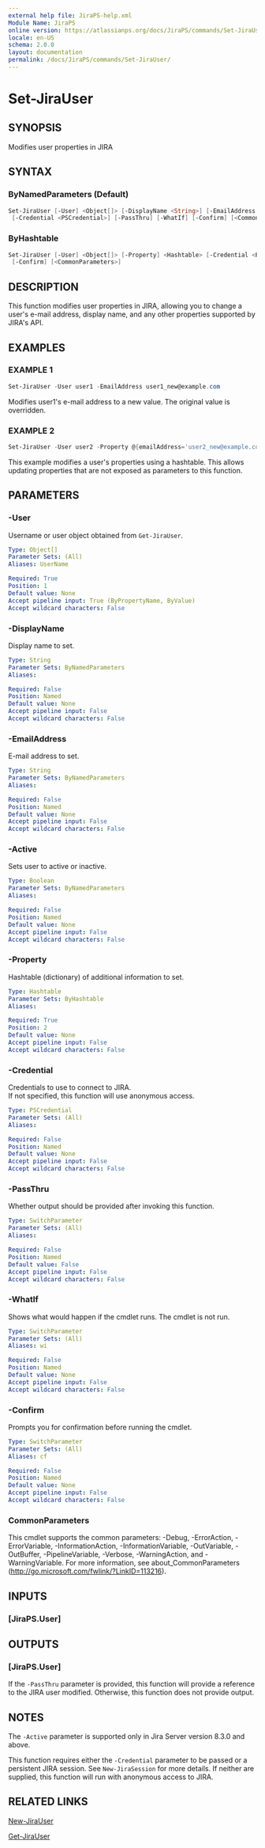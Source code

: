 ```yaml
---
external help file: JiraPS-help.xml
Module Name: JiraPS
online version: https://atlassianps.org/docs/JiraPS/commands/Set-JiraUser/
locale: en-US
schema: 2.0.0
layout: documentation
permalink: /docs/JiraPS/commands/Set-JiraUser/
---
```

# Set-JiraUser

## SYNOPSIS

Modifies user properties in JIRA

## SYNTAX

### ByNamedParameters (Default)

```powershell
Set-JiraUser [-User] <Object[]> [-DisplayName <String>] [-EmailAddress <String>] [[-Active] <Boolean>]
 [-Credential <PSCredential>] [-PassThru] [-WhatIf] [-Confirm] [<CommonParameters>]
```

### ByHashtable

```powershell
Set-JiraUser [-User] <Object[]> [-Property] <Hashtable> [-Credential <PSCredential>] [-PassThru] [-WhatIf]
 [-Confirm] [<CommonParameters>]
```

## DESCRIPTION

This function modifies user properties in JIRA, allowing you to change a user's
e-mail address, display name, and any other properties supported by JIRA's API.

## EXAMPLES

### EXAMPLE 1

```powershell
Set-JiraUser -User user1 -EmailAddress user1_new@example.com
```

Modifies user1's e-mail address to a new value.
The original value is overridden.

### EXAMPLE 2

```powershell
Set-JiraUser -User user2 -Property @{emailAddress='user2_new@example.com';displayName='User 2'}
```

This example modifies a user's properties using a hashtable.
This allows updating properties that are not exposed as parameters to this function.

## PARAMETERS

### -User

Username or user object obtained from `Get-JiraUser`.

```yaml
Type: Object[]
Parameter Sets: (All)
Aliases: UserName

Required: True
Position: 1
Default value: None
Accept pipeline input: True (ByPropertyName, ByValue)
Accept wildcard characters: False
```

### -DisplayName

Display name to set.

```yaml
Type: String
Parameter Sets: ByNamedParameters
Aliases:

Required: False
Position: Named
Default value: None
Accept pipeline input: False
Accept wildcard characters: False
```

### -EmailAddress

E-mail address to set.

```yaml
Type: String
Parameter Sets: ByNamedParameters
Aliases:

Required: False
Position: Named
Default value: None
Accept pipeline input: False
Accept wildcard characters: False
```

### -Active

Sets user to active or inactive.

```yaml
Type: Boolean
Parameter Sets: ByNamedParameters
Aliases:

Required: False
Position: Named
Default value: None
Accept pipeline input: False
Accept wildcard characters: False
```

### -Property

Hashtable (dictionary) of additional information to set.

```yaml
Type: Hashtable
Parameter Sets: ByHashtable
Aliases:

Required: True
Position: 2
Default value: None
Accept pipeline input: False
Accept wildcard characters: False
```

### -Credential

Credentials to use to connect to JIRA.  
If not specified, this function will use anonymous access.

```yaml
Type: PSCredential
Parameter Sets: (All)
Aliases:

Required: False
Position: Named
Default value: None
Accept pipeline input: False
Accept wildcard characters: False
```

### -PassThru

Whether output should be provided after invoking this function.

```yaml
Type: SwitchParameter
Parameter Sets: (All)
Aliases:

Required: False
Position: Named
Default value: False
Accept pipeline input: False
Accept wildcard characters: False
```

### -WhatIf

Shows what would happen if the cmdlet runs.
The cmdlet is not run.

```yaml
Type: SwitchParameter
Parameter Sets: (All)
Aliases: wi

Required: False
Position: Named
Default value: None
Accept pipeline input: False
Accept wildcard characters: False
```

### -Confirm

Prompts you for confirmation before running the cmdlet.

```yaml
Type: SwitchParameter
Parameter Sets: (All)
Aliases: cf

Required: False
Position: Named
Default value: None
Accept pipeline input: False
Accept wildcard characters: False
```

### CommonParameters

This cmdlet supports the common parameters: -Debug, -ErrorAction, -ErrorVariable, -InformationAction, -InformationVariable, -OutVariable, -OutBuffer, -PipelineVariable, -Verbose, -WarningAction, and -WarningVariable.
For more information, see about_CommonParameters (http://go.microsoft.com/fwlink/?LinkID=113216).

## INPUTS

### [JiraPS.User]

## OUTPUTS

### [JiraPS.User]

If the `-PassThru` parameter is provided, this function will provide a reference
to the JIRA user modified.  Otherwise, this function does not provide output.

## NOTES

The `-Active` parameter is supported only in Jira Server version 8.3.0 and above.

This function requires either the `-Credential` parameter to be passed or a persistent JIRA session.
See `New-JiraSession` for more details.
If neither are supplied, this function will run with anonymous access to JIRA.

## RELATED LINKS

[New-JiraUser](../New-JiraUser/)

[Get-JiraUser](../Get-JiraUser/)
